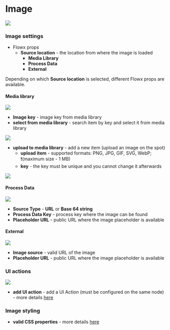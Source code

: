 # Image



![](https://s3.eu-west-1.amazonaws.com/docx.flowx.ai/2.13/image_generic.png)

### Image settings

*  Flowx props
    * **Source location** - the location from where the image is loaded
        * **Media Library**
        * **Process Data**
        * **External**
        
Depending on which **Source location** is selected, different Flowx props are available.

#### Media library

![](https://s3.eu-west-1.amazonaws.com/docx.flowx.ai/2.13/image_media_library.png)

* **Image key** - image key from media library
* **select from media library** - search item by key and select it from media library

![](https://s3.eu-west-1.amazonaws.com/docx.flowx.ai/2.13/search_item_by_key.png)

* **upload to media library** - add a new item (upload an image on the spot)
    * **upload item** - supported formats: PNG, JPG, GIF, SVG, WebP; ❗️(maximum size - 1 MB)
    * **key** - the key must be unique and you cannot change it afterwards

![](https://s3.eu-west-1.amazonaws.com/docx.flowx.ai/2.13/upload_to_media_lib.png)

#### Process Data

![](https://s3.eu-west-1.amazonaws.com/docx.flowx.ai/2.13/image_process_data.png)

* **Source Type** - **URL** or **Base 64 string**
* **Process Data Key** - process key where the image can be found
* **Placeholder URL** - public URL where the image placeholder is available

#### External

![](https://s3.eu-west-1.amazonaws.com/docx.flowx.ai/2.13/image_external.png)

* **Image source** - valid URL of the image
* **Placeholder URL** - public URL where the image placeholder is available

### UI actions

![](https://s3.eu-west-1.amazonaws.com/docx.flowx.ai/2.13/image_ui_actions.png)

* **add UI action** - add a UI Action (must be configured on the same node) - more details [here](../ui-actions.md)

### Image styling

* **valid CSS properties** - more details [here](../../ui-designer/ui-designer.md#styling)